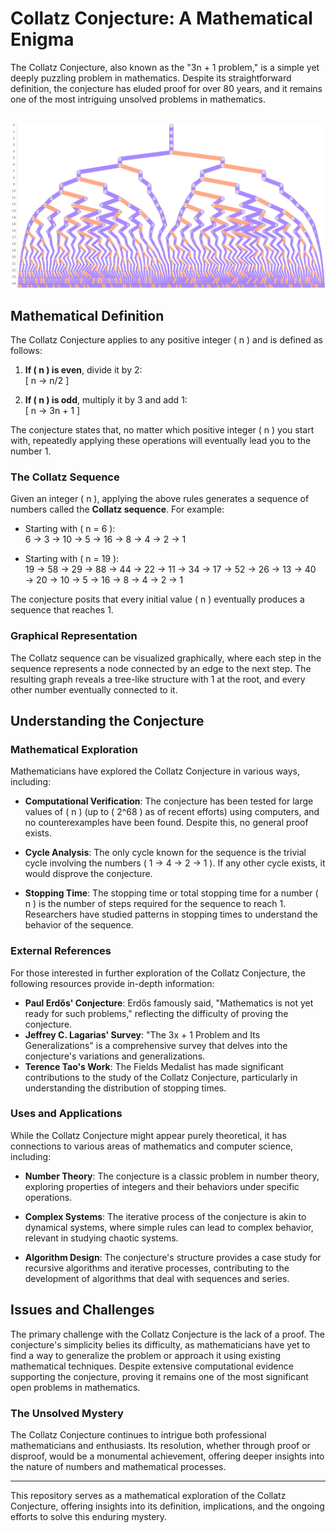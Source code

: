 # Collatz Conjecture: A Mathematical Enigma

The Collatz Conjecture, also known as the "3n + 1 problem," is a simple yet deeply puzzling problem in mathematics. Despite its straightforward definition, the conjecture has eluded proof for over 80 years, and it remains one of the most intriguing unsolved problems in mathematics.
##
![Collatz-Conjecture](coll.jpg)

## Mathematical Definition

The Collatz Conjecture applies to any positive integer \( n \) and is defined as follows:

1. **If \( n \) is even**, divide it by 2:  
   \[
   n &rarr; n/2
   \]
   
2. **If \( n \) is odd**, multiply it by 3 and add 1:  
   \[
   n &rarr; 3n + 1
   \]

The conjecture states that, no matter which positive integer \( n \) you start with, repeatedly applying these operations will eventually lead you to the number 1.

### The Collatz Sequence

Given an integer \( n \), applying the above rules generates a sequence of numbers called the **Collatz sequence**. For example:

- Starting with \( n = 6 \):  
  6 &rarr; 3 &rarr; 10 &rarr; 5 &rarr; 16 &rarr; 8 &rarr; 4 &rarr; 2 &rarr; 1

- Starting with \( n = 19 \):  
  19 &rarr; 58 &rarr; 29 &rarr; 88 &rarr; 44 &rarr; 22 &rarr; 11 &rarr; 34 &rarr; 17 &rarr; 52 &rarr; 26 &rarr; 13 &rarr; 40 &rarr; 20 &rarr; 10 &rarr; 5 &rarr; 16 &rarr; 8 &rarr; 4 &rarr; 2 &rarr; 1


The conjecture posits that every initial value \( n \) eventually produces a sequence that reaches 1.

### Graphical Representation

The Collatz sequence can be visualized graphically, where each step in the sequence represents a node connected by an edge to the next step. The resulting graph reveals a tree-like structure with 1 at the root, and every other number eventually connected to it.

## Understanding the Conjecture

### Mathematical Exploration

Mathematicians have explored the Collatz Conjecture in various ways, including:

- **Computational Verification**: The conjecture has been tested for large values of \( n \) (up to \( 2^68 \) as of recent efforts) using computers, and no counterexamples have been found. Despite this, no general proof exists.
  
- **Cycle Analysis**: The only cycle known for the sequence is the trivial cycle involving the numbers \( 1 &rarr; 4 &rarr; 2 &rarr; 1 \). If any other cycle exists, it would disprove the conjecture.
  
- **Stopping Time**: The stopping time or total stopping time for a number \( n \) is the number of steps required for the sequence to reach 1. Researchers have studied patterns in stopping times to understand the behavior of the sequence.

### External References

For those interested in further exploration of the Collatz Conjecture, the following resources provide in-depth information:

- **Paul Erdős' Conjecture**: Erdős famously said, "Mathematics is not yet ready for such problems," reflecting the difficulty of proving the conjecture.
- **Jeffrey C. Lagarias' Survey**: "The 3x + 1 Problem and Its Generalizations" is a comprehensive survey that delves into the conjecture's variations and generalizations.
- **Terence Tao's Work**: The Fields Medalist has made significant contributions to the study of the Collatz Conjecture, particularly in understanding the distribution of stopping times.

### Uses and Applications

While the Collatz Conjecture might appear purely theoretical, it has connections to various areas of mathematics and computer science, including:

- **Number Theory**: The conjecture is a classic problem in number theory, exploring properties of integers and their behaviors under specific operations.
  
- **Complex Systems**: The iterative process of the conjecture is akin to dynamical systems, where simple rules can lead to complex behavior, relevant in studying chaotic systems.
  
- **Algorithm Design**: The conjecture's structure provides a case study for recursive algorithms and iterative processes, contributing to the development of algorithms that deal with sequences and series.

## Issues and Challenges

The primary challenge with the Collatz Conjecture is the lack of a proof. The conjecture's simplicity belies its difficulty, as mathematicians have yet to find a way to generalize the problem or approach it using existing mathematical techniques. Despite extensive computational evidence supporting the conjecture, proving it remains one of the most significant open problems in mathematics.

### The Unsolved Mystery

The Collatz Conjecture continues to intrigue both professional mathematicians and enthusiasts. Its resolution, whether through proof or disproof, would be a monumental achievement, offering deeper insights into the nature of numbers and mathematical processes.

---

This repository serves as a mathematical exploration of the Collatz Conjecture, offering insights into its definition, implications, and the ongoing efforts to solve this enduring mystery.
